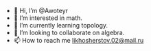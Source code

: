 - 👋 Hi, I’m @Awoteyr
- 👀 I’m interested in math.
- 🌱 I’m currently learning topology.
- 💞️ I’m looking to collaborate on algebra.
- 📫 How to reach me likhosherstov.02@mail.ru

<!---
Awoteyr/Awoteyr is a ✨ special ✨ repository because its `README.md` (this file) appears on your GitHub profile.
You can click the Preview link to take a look at your changes.
--->

